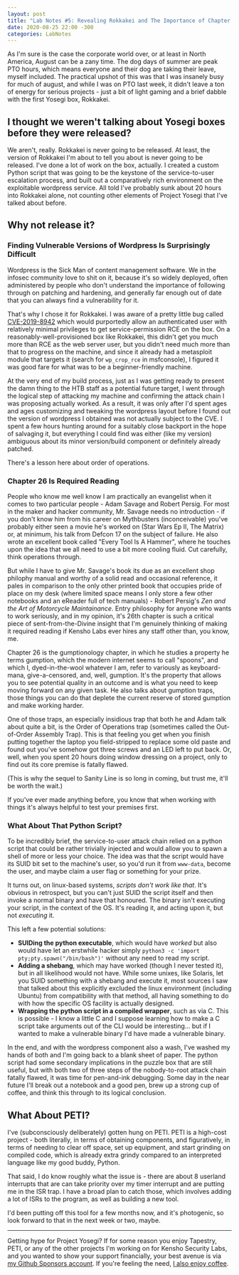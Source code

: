 ```yaml
---
layout: post
title: "Lab Notes #5: Revealing Rokkakei and The Importance of Chapter 26"
date: 2020-08-25 22:00 -300
categories: LabNotes
---
```


As I'm sure is the case the corporate world over, or at least in North America, August can be a zany time. The dog days of summer are peak PTO hours, which means everyone and their dog are taking their leave, myself included. The practical upshot of this was that I was insanely busy for much of august, and while I was on PTO last week, it didn't leave a ton of energy for serious projects - just a bit of light gaming and a brief dabble with the first Yosegi box, Rokkakei.

## I thought we weren't talking about Yosegi boxes before they were released?

We aren't, really. Rokkakei is never going to be released. At least, the version of Rokkakei I'm about to tell you about is never going to be released. I've done a lot of work on the box, actually. I created a custom Python script that was going to be the keystone of the service-to-user escalation process, and built out a comparatively rich environment on the exploitable wordpress service. All told I've probably sunk about 20 hours into Rokkakei alone, not counting other elements of Project Yosegi that I've talked about before.

## Why not release it?

### Finding Vulnerable Versions of Wordpress Is Surprisingly Difficult
Wordpress is the Sick Man of content management software. We in the infosec community love to shit on it, because it's so widely deployed, often administered by people who don't understand the importance of following through on patching and hardening, and generally far enough out of date that you can always find a vulnerability for it.

That's why I chose it for Rokkakei. I was aware of a pretty little bug called [CVE-2019-8942](https://www.cvedetails.com/cve/CVE-2019-8942/) which would purportedly allow an authenticated user with relatively minimal privileges to get service-permission RCE on the box. On a reasonably-well-provisioned box like Rokkakei, this didn't get you much more than RCE as the web server user, but you didn't need much more than that to progress on the machine, and since it already had a metasploit module that targets it (search for `wp_crop_rce` in msfconsole), I figured it was good fare for what was to be a beginner-friendly machine.

At the very end of my build process, just as I was getting ready to present the damn thing to the HTB staff as a potential future target, I went through the logical step of attacking my machine and confirming the attack chain I was proposing actually worked. As a result, it was only after I'd spent ages and ages customizing and tweaking the wordpress layout before I found out the version of wordpress I obtained was not actually subject to the CVE. I spent a few hours hunting around for a suitably close backport in the hope of salvaging it, but everything I could find was either (like my version) ambiguous about its minor version/build component or definitely already patched.

There's a lesson here about order of operations.

### Chapter 26 Is Required Reading
People who know me well know I am practically an evangelist when it comes to two particular people - Adam Savage and Robert Persig. For most in the maker and hacker community, Mr. Savage needs no introduction - if you don't know him from his career on Mythbusters (inconceivable) you've probably either seen a movie he's worked on (Star Wars Ep II, The Matrix) or, at minimum, his talk from Defcon 17 on the subject of failure. He also wrote an excellent book called "Every Tool Is A Hammer", where he touches upon the idea that we all need to use a bit more cooling fluid. Cut carefully, think operations through.

But while I have to give Mr. Savage's book its due as an excellent shop philophy manual and worthy of a solid read and occasional reference, it pales in comparison to the only other printed book that occupies pride of place on my desk (where limited space means I only store a few other notebooks and an eReader full of tech manuals) - Robert Persig's *Zen and the Art of Motorcycle Maintainance*. Entry philosophy for anyone who wants to work seriously, and in my opinion, it's 26th chapter is such a critical piece of sent-from-the-Divine insight that I'm genuinely thinking of making it required reading if Kensho Labs ever hires any staff other than, you know, me.

Chapter 26 is the gumptionology chapter, in which he studies a property he terms gumption, which the modern internet seems to call "spoons", and which I, dyed-in-the-wool whatever I am, refer to variously as keyboard-mana, give-a-censored, and, well, gumption. It's the property that allows you to see potential quality in an outcome and is what you need to keep moving forward on any given task. He also talks about gumption traps, those things you can do that deplete the current reserve of stored gumption and make working harder.

One of those traps, an especially insidious trap that both he and Adam talk about quite a bit, is the Order of Operations trap (sometimes called the Out-of-Order Assembly Trap). This is that feeling you get when you finish putting together the laptop you field-stripped to replace some old paste and found out you've somehow got three screws and an LED left to put back. Or, well, when you spent 20 hours doing window dressing on a project, only to find out its core premise is fatally flawed.

(This is why the sequel to Sanity Line is so long in coming, but trust me, it'll be worth the wait.)

If you've ever made anything before, you know that when working with things it's always helpful to test your premises first.

### What About That Python Script?

To be incredibly brief, the service-to-user attack chain relied on a python script that could be rather trivially injected and would allow you to spawn a shell of more or less your choice. The idea was that the script would have its SUID bit set to the machine's user, so you'd run it from `www-data`, become the user, and maybe claim a user flag or something for your prize.

It turns out, on linux-based systems, *scripts don't work like that*. It's obvious in retrospect, but you can't just SUID the script itself and then invoke a normal binary and have that honoured. The binary isn't executing your script, in the context of the OS. It's reading it, and acting upon it, but not *executing* it.

This left a few potential solutions:
- **SUIDing the python executable**, which would have *worked* but also would have let an erstwhile hacker simply `python3 -c 'import pty;pty.spawn("/bin/bash")'` without any need to read my script.
- **Adding a shebang**, which may have worked (though I never tested it), but in all likelihood would not have. While some unixes, like Solaris, let you SUID something with a shebang and execute it, most sources I saw that talked about this explicitly excluded the linux environment (including Ubuntu) from compatibility with that method, all having something to do with how the specific OS facility is actually designed.
- **Wrapping the python script in a compiled wrapper**, such as via C. This is possible - I know a little C and I suppose learning how to make a C script take arguments out of the CLI would be interesting... but if I wanted to make a vulnerable binary I'd have made a vulnerable binary.

In the end, and with the wordpress component also a wash, I've washed my hands of both and I'm going back to a blank sheet of paper. The python script had some secondary implications in the puzzle box that are still useful, but with both two of three steps of the nobody-to-root attack chain fatally flawed, it was time for pen-and-ink debugging. Some day in the near future I'll break out a notebook and a good pen, brew up a strong cup of coffee, and think this through to its logical conclusion.

## What About PETI?
I've (subconsciously deliberately) gotten hung on PETI. PETI is a high-cost project - both literally, in terms of obtaining components, and figuratively, in terms of needing to clear off space, set up equipment, and start grinding on compiled code, which is already extra grindy compared to an interpreted language like my good buddy, Python.

That said, I do know roughly what the issue is - there are about 8 userland interrupts that are can take priority over my timer interrupt and are putting me in the ISR trap. I have a broad plan to catch those, which involves adding a lot of ISRs to the program, as well as building a new tool.

I'd been putting off this tool for a few months now, and it's photogenic, so look forward to that in the next week or two, maybe.

---

Getting hype for Project Yosegi? If for some reason you enjoy Tapestry, PETI, or any of the other projects I'm working on for Kensho Security Labs, and you wanted to show your support financially, your best avenue is via [my Github Sponsors account](https://github.com/sponsors/ZAdamMac). If you're feeling the need, [I also enjoy coffee](https://ko-fi.com/KenshoSec).

